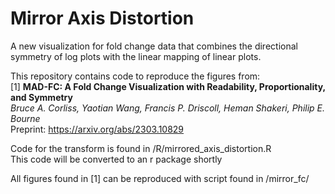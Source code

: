 # Mirror Axis Distortion
A new visualization for fold change data that combines the directional symmetry of log plots with the linear mapping of linear plots.


This repository contains code to reproduce the figures from: 
<br>
[1] **MAD-FC: A Fold Change Visualization with Readability, Proportionality, and Symmetry**
<br>
*Bruce A. Corliss, Yaotian Wang, Francis P. Driscoll, Heman Shakeri, Philip E. Bourne*
<br>
Preprint: https://arxiv.org/abs/2303.10829


Code for the transform is found in /R/mirrored_axis_distortion.R
<br>
This code will be converted to an r package shortly

All figures found in [1] can be reproduced with script found in /mirror_fc/





